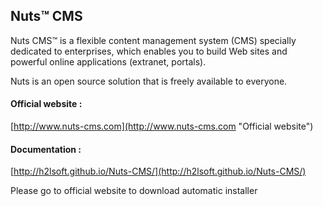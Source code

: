 Nuts&trade; CMS
---------------

Nuts CMS™ is a flexible content management system (CMS) specially dedicated to enterprises,
which enables you to build Web sites and powerful online applications (extranet, portals).

Nuts is an open source solution that is freely available to everyone.



#### Official website :

[http://www.nuts-cms.com](http://www.nuts-cms.com "Official website")

#### Documentation :

[http://h2lsoft.github.io/Nuts-CMS/](http://h2lsoft.github.io/Nuts-CMS/)


Please go to official website to download automatic installer
